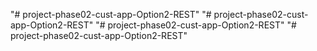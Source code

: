 "# project-phase02-cust-app-Option2-REST" 
"# project-phase02-cust-app-Option2-REST" 
"# project-phase02-cust-app-Option2-REST" 
"# project-phase02-cust-app-Option2-REST" 
